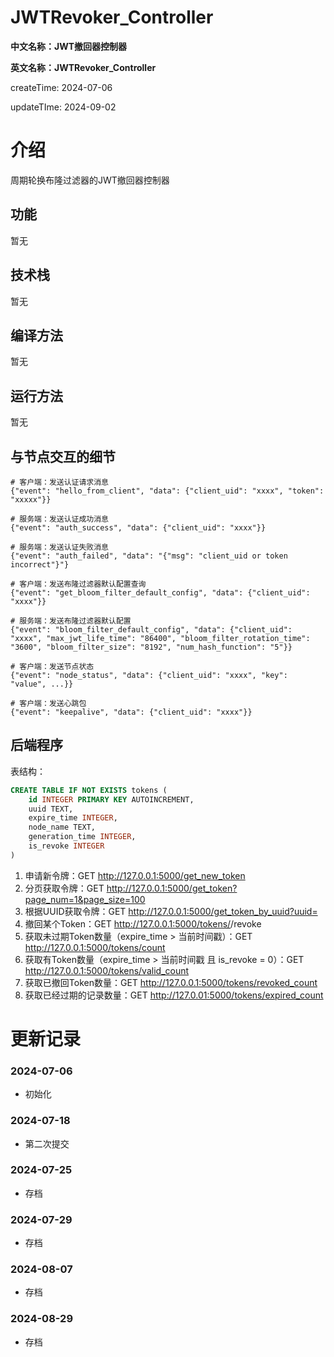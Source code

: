 # JWTRevoker_Controller

**中文名称：JWT撤回器控制器**

**英文名称：JWTRevoker_Controller**

createTime: 2024-07-06

updateTIme: 2024-09-02

# 介绍

周期轮换布隆过滤器的JWT撤回器控制器

## 功能

暂无

## 技术栈

暂无

## 编译方法

暂无

## 运行方法

暂无

## 与节点交互的细节

```
# 客户端：发送认证请求消息
{"event": "hello_from_client", "data": {"client_uid": "xxxx", "token": "xxxxx"}}

# 服务端：发送认证成功消息
{"event": "auth_success", "data": {"client_uid": "xxxx"}}

# 服务端：发送认证失败消息
{"event": "auth_failed", "data": "{"msg": "client_uid or token incorrect"}"}

# 客户端：发送布隆过滤器默认配置查询
{"event": "get_bloom_filter_default_config", "data": {"client_uid": "xxxx"}}

# 服务端：发送布隆过滤器默认配置
{"event": "bloom_filter_default_config", "data": {"client_uid": "xxxx", "max_jwt_life_time": "86400", "bloom_filter_rotation_time": "3600", "bloom_filter_size": "8192", "num_hash_function": "5"}}

# 客户端：发送节点状态
{"event": "node_status", "data": {"client_uid": "xxxx", "key": "value", ...}}

# 客户端：发送心跳包
{"event": "keepalive", "data": {"client_uid": "xxxx"}}

```

## 后端程序

表结构：

```SQL
CREATE TABLE IF NOT EXISTS tokens (
    id INTEGER PRIMARY KEY AUTOINCREMENT,
    uuid TEXT,
    expire_time INTEGER,
    node_name TEXT,
    generation_time INTEGER,
    is_revoke INTEGER
)
```

1. 申请新令牌：GET http://127.0.0.1:5000/get_new_token
2. 分页获取令牌：GET http://127.0.0.1:5000/get_token?page_num=1&page_size=100
3. 根据UUID获取令牌：GET http://127.0.0.1:5000/get_token_by_uuid?uuid=<your-uuid>
4. 撤回某个Token：GET http://127.0.0.1:5000/tokens/<uuid>/revoke
5. 获取未过期Token数量（expire_time > 当前时间戳）：GET http://127.0.0.1:5000/tokens/count
6. 获取有Token数量（expire_time > 当前时间戳 且 is_revoke = 0）：GET http://127.0.0.1:5000/tokens/valid_count
7. 获取已撤回Token数量：GET http://127.0.0.1:5000/tokens/revoked_count
8. 获取已经过期的记录数量：GET http://127.0.01:5000/tokens/expired_count


# 更新记录

### 2024-07-06

- 初始化

### 2024-07-18

- 第二次提交

### 2024-07-25

- 存档

### 2024-07-29

- 存档

### 2024-08-07

- 存档

### 2024-08-29

- 存档